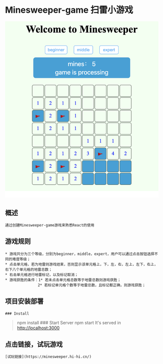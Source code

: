 # Minesweeper-game 扫雷小游戏
![minesweeper](https://github.com/caohuijun2018/minsweeper/blob/main/minesweeper-game/src/Game-Interface.png)

## 概述
    通过创建Minesweeper-game游戏来熟悉React的使用

## 游戏规则
    * 游戏共分为三个等级，分别为beginner，middle，expert，用户可以通过点击按钮选择不同的难度等级；
    * 点击单元格，若为地雷则游戏结束，否则显示该单元格上，下，左，右，左上，左下，右上，右下八个单元格的地雷总数；
    * 右击单元格进行地雷标记，以及标记取消；
    * 游戏获胜的条件：1* 若未点击单元格总数等于地雷总数则游戏获胜；
                   2* 若标记单元格个数等于地雷总数，且标记都正确，则游戏获胜；

## 项目安装部署
    ### Install
   > npm install
    ### Start Server
   > npm start
    It's served in [http://localhost:3000](http://localhost:3000/)
## 点击链接，试玩游戏
    [试玩链接](https://minesweeper.hi-hi.cn/)


